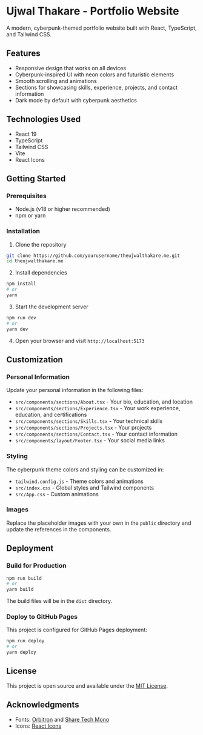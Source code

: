 # Ujwal Thakare - Portfolio Website

A modern, cyberpunk-themed portfolio website built with React, TypeScript, and Tailwind CSS.

## Features

- Responsive design that works on all devices
- Cyberpunk-inspired UI with neon colors and futuristic elements
- Smooth scrolling and animations
- Sections for showcasing skills, experience, projects, and contact information
- Dark mode by default with cyberpunk aesthetics

## Technologies Used

- React 19
- TypeScript
- Tailwind CSS
- Vite
- React Icons

## Getting Started

### Prerequisites

- Node.js (v18 or higher recommended)
- npm or yarn

### Installation

1. Clone the repository
```bash
git clone https://github.com/yourusername/theujwalthakare.me.git
cd theujwalthakare.me
```

2. Install dependencies
```bash
npm install
# or
yarn
```

3. Start the development server
```bash
npm run dev
# or
yarn dev
```

4. Open your browser and visit `http://localhost:5173`

## Customization

### Personal Information

Update your personal information in the following files:

- `src/components/sections/About.tsx` - Your bio, education, and location
- `src/components/sections/Experience.tsx` - Your work experience, education, and certifications
- `src/components/sections/Skills.tsx` - Your technical skills
- `src/components/sections/Projects.tsx` - Your projects
- `src/components/sections/Contact.tsx` - Your contact information
- `src/components/layout/Footer.tsx` - Your social media links

### Styling

The cyberpunk theme colors and styling can be customized in:

- `tailwind.config.js` - Theme colors and animations
- `src/index.css` - Global styles and Tailwind components
- `src/App.css` - Custom animations

### Images

Replace the placeholder images with your own in the `public` directory and update the references in the components.

## Deployment

### Build for Production

```bash
npm run build
# or
yarn build
```

The build files will be in the `dist` directory.

### Deploy to GitHub Pages

This project is configured for GitHub Pages deployment:

```bash
npm run deploy
# or
yarn deploy
```

## License

This project is open source and available under the [MIT License](LICENSE).

## Acknowledgments

- Fonts: [Orbitron](https://fonts.google.com/specimen/Orbitron) and [Share Tech Mono](https://fonts.google.com/specimen/Share+Tech+Mono)
- Icons: [React Icons](https://react-icons.github.io/react-icons/)